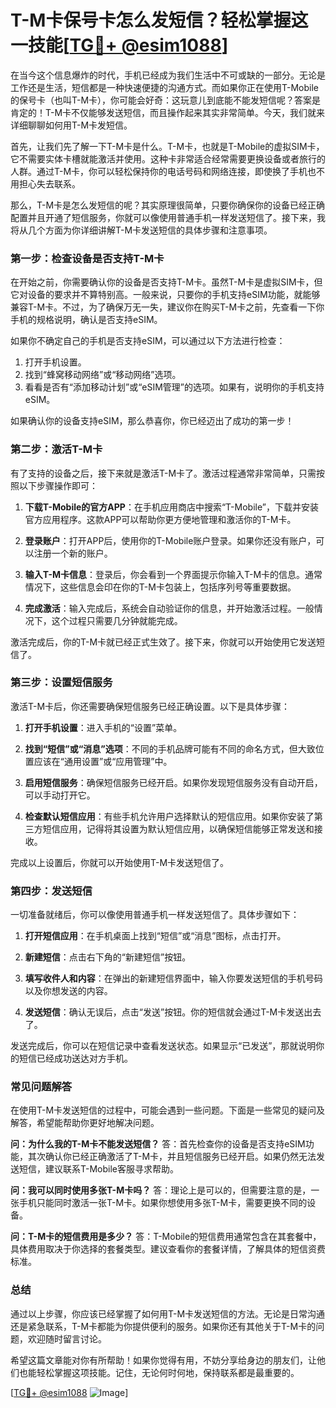 # T-M卡保号卡怎么发短信？轻松掌握这一技能[[TG💪+ @esim1088](https://t.me/s/esim1088)]

在当今这个信息爆炸的时代，手机已经成为我们生活中不可或缺的一部分。无论是工作还是生活，短信都是一种快速便捷的沟通方式。而如果你正在使用T-Mobile的保号卡（也叫T-M卡），你可能会好奇：这玩意儿到底能不能发短信呢？答案是肯定的！T-M卡不仅能够发送短信，而且操作起来其实非常简单。今天，我们就来详细聊聊如何用T-M卡发短信。

首先，让我们先了解一下T-M卡是什么。T-M卡，也就是T-Mobile的虚拟SIM卡，它不需要实体卡槽就能激活并使用。这种卡非常适合经常需要更换设备或者旅行的人群。通过T-M卡，你可以轻松保持你的电话号码和网络连接，即使换了手机也不用担心失去联系。

那么，T-M卡是怎么发短信的呢？其实原理很简单，只要你确保你的设备已经正确配置并且开通了短信服务，你就可以像使用普通手机一样发送短信了。接下来，我将从几个方面为你详细讲解T-M卡发送短信的具体步骤和注意事项。

### **第一步：检查设备是否支持T-M卡**
在开始之前，你需要确认你的设备是否支持T-M卡。虽然T-M卡是虚拟SIM卡，但它对设备的要求并不算特别高。一般来说，只要你的手机支持eSIM功能，就能够兼容T-M卡。不过，为了确保万无一失，建议你在购买T-M卡之前，先查看一下你手机的规格说明，确认是否支持eSIM。

如果你不确定自己的手机是否支持eSIM，可以通过以下方法进行检查：
1. 打开手机设置。
2. 找到“蜂窝移动网络”或“移动网络”选项。
3. 看看是否有“添加移动计划”或“eSIM管理”的选项。如果有，说明你的手机支持eSIM。

如果确认你的设备支持eSIM，那么恭喜你，你已经迈出了成功的第一步！

### **第二步：激活T-M卡**
有了支持的设备之后，接下来就是激活T-M卡了。激活过程通常非常简单，只需按照以下步骤操作即可：

1. **下载T-Mobile的官方APP**：在手机应用商店中搜索“T-Mobile”，下载并安装官方应用程序。这款APP可以帮助你更方便地管理和激活你的T-M卡。

2. **登录账户**：打开APP后，使用你的T-Mobile账户登录。如果你还没有账户，可以注册一个新的账户。

3. **输入T-M卡信息**：登录后，你会看到一个界面提示你输入T-M卡的信息。通常情况下，这些信息会印在你的T-M卡包装上，包括序列号等重要数据。

4. **完成激活**：输入完成后，系统会自动验证你的信息，并开始激活过程。一般情况下，这个过程只需要几分钟就能完成。

激活完成后，你的T-M卡就已经正式生效了。接下来，你就可以开始使用它发送短信了。

### **第三步：设置短信服务**
激活T-M卡后，你还需要确保短信服务已经正确设置。以下是具体步骤：

1. **打开手机设置**：进入手机的“设置”菜单。

2. **找到“短信”或“消息”选项**：不同的手机品牌可能有不同的命名方式，但大致位置应该在“通用设置”或“应用管理”中。

3. **启用短信服务**：确保短信服务已经开启。如果你发现短信服务没有自动开启，可以手动打开它。

4. **检查默认短信应用**：有些手机允许用户选择默认的短信应用。如果你安装了第三方短信应用，记得将其设置为默认短信应用，以确保短信能够正常发送和接收。

完成以上设置后，你就可以开始使用T-M卡发送短信了。

### **第四步：发送短信**
一切准备就绪后，你可以像使用普通手机一样发送短信了。具体步骤如下：

1. **打开短信应用**：在手机桌面上找到“短信”或“消息”图标，点击打开。

2. **新建短信**：点击右下角的“新建短信”按钮。

3. **填写收件人和内容**：在弹出的新建短信界面中，输入你要发送短信的手机号码以及你想发送的内容。

4. **发送短信**：确认无误后，点击“发送”按钮。你的短信就会通过T-M卡发送出去了。

发送完成后，你可以在短信记录中查看发送状态。如果显示“已发送”，那就说明你的短信已经成功送达对方手机。

### **常见问题解答**

在使用T-M卡发送短信的过程中，可能会遇到一些问题。下面是一些常见的疑问及解答，希望能帮助你更好地解决问题。

**问：为什么我的T-M卡不能发送短信？**
答：首先检查你的设备是否支持eSIM功能，其次确认你已经正确激活了T-M卡，并且短信服务已经开启。如果仍然无法发送短信，建议联系T-Mobile客服寻求帮助。

**问：我可以同时使用多张T-M卡吗？**
答：理论上是可以的，但需要注意的是，一张手机只能同时激活一张T-M卡。如果你想使用多张T-M卡，需要更换不同的设备。

**问：T-M卡的短信费用是多少？**
答：T-Mobile的短信费用通常包含在其套餐中，具体费用取决于你选择的套餐类型。建议查看你的套餐详情，了解具体的短信资费标准。

### **总结**
通过以上步骤，你应该已经掌握了如何用T-M卡发送短信的方法。无论是日常沟通还是紧急联系，T-M卡都能为你提供便利的服务。如果你还有其他关于T-M卡的问题，欢迎随时留言讨论。

希望这篇文章能对你有所帮助！如果你觉得有用，不妨分享给身边的朋友们，让他们也能轻松掌握这项技能。记住，无论何时何地，保持联系都是最重要的。

[[TG💪+ @esim1088](https://t.me/s/esim1088) ![Image](https://i.postimg.cc/4NQfJmqS/Snipaste-2025-05-13-00-14-12.png)]